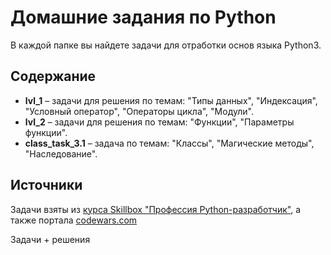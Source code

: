 # Домашние задания по Python
В каждой папке вы найдете задачи для отработки основ языка Python3.

## Содержание
* **lvl_1** – задачи для решения по темам: "Типы данных", "Индексация", "Условный оператор", "Операторы цикла", "Модули".
* **lvl_2** – задачи для решения по темам: "Функции", "Параметры функции".
* **class_task_3.1** – задача по темам: "Классы", "Магические методы", "Наследование".

## Источники
Задачи взяты из [курса Skillbox "Профессия Python-разработчик"](https://skillbox.ru/course/profession-python/), а также портала [codewars.com](https://www.codewars.com/)

Задачи + решения
